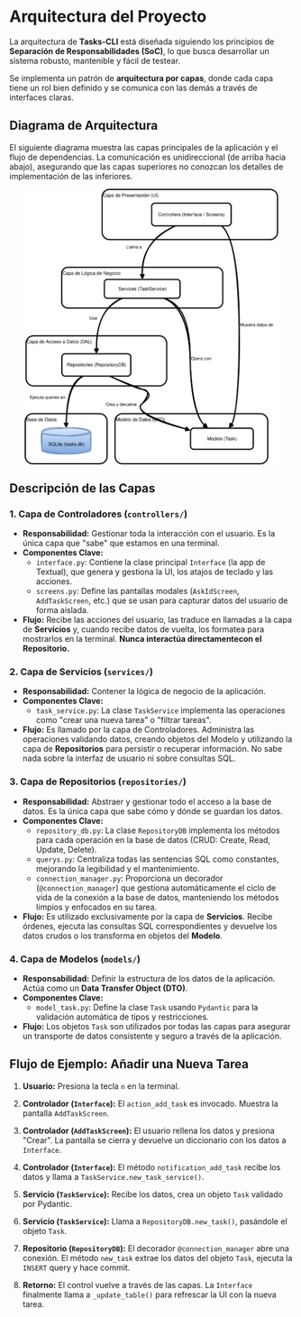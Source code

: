 # Arquitectura del Proyecto

La arquitectura de **Tasks-CLI** está diseñada siguiendo los principios de
**Separación de Responsabilidades (SoC)**, lo que busca desarrollar un  sistema
robusto, mantenible y fácil de testear.

Se implementa un patrón de **arquitectura por capas**, donde cada capa tiene un
rol bien definido y se comunica con las demás a través de interfaces claras.

## Diagrama de Arquitectura

El siguiente diagrama muestra las capas principales de la aplicación y el flujo
de dependencias. La comunicación es unidireccional (de arriba hacia abajo),
asegurando que las capas superiores no conozcan los detalles de implementación
de las inferiores.



<p align="center">
    <img src="/images/arquitectura.svg"
        alt="Diagrama UML Task"
        width="450" align="center"/>
</p>



## Descripción de las Capas

### 1. Capa de Controladores (`controllers/`)

*   **Responsabilidad:** Gestionar toda la interacción con el usuario.
Es la única capa que "sabe" que estamos en una terminal.
*   **Componentes Clave:**
    *   `interface.py`: Contiene la clase principal `Interface` (la app de Textual),
    que genera y gestiona la UI, los atajos de teclado y las acciones.
    *   `screens.py`: Define las pantallas modales (`AskIdScreen`, `AddTaskScreen`, etc.)
    que se usan para capturar datos del usuario de forma aislada.
*   **Flujo:** Recibe las acciones del usuario, las traduce en llamadas a la capa
de **Servicios** y, cuando recibe datos de vuelta, los formatea para mostrarlos
en la terminal. **Nunca interactúa directamentecon el Repositorio.**

### 2. Capa de Servicios (`services/`)

*   **Responsabilidad:** Contener la lógica de negocio de la aplicación.
*   **Componentes Clave:**
    *   `task_service.py`: La clase `TaskService` implementa las operaciones
    como "crear una nueva tarea" o "filtrar tareas".
*   **Flujo:** Es llamado por la capa de Controladores. Administra las operaciones
validando datos, creando objetos del Modelo y utilizando la capa de **Repositorios**
para persistir o recuperar información. No sabe nada sobre la interfaz de
usuario ni sobre consultas SQL.

### 3. Capa de Repositorios (`repositories/`)

*   **Responsabilidad:** Abstraer y gestionar todo el acceso a la base de datos.
Es la única capa que sabe cómo y dónde se guardan los datos.
*   **Componentes Clave:**
    *   `repository_db.py`: La clase `RepositoryDB` implementa los métodos para
    cada operación en la base de datos (CRUD: Create, Read, Update, Delete).
    *   `querys.py`: Centraliza todas las sentencias SQL como constantes,
    mejorando la legibilidad y el mantenimiento.
    *   `connection_manager.py`: Proporciona un decorador (`@connection_manager`)
    que gestiona automáticamente el ciclo de vida de la conexión a la base de
    datos, manteniendo los métodos limpios y enfocados en su tarea.
*   **Flujo:** Es utilizado exclusivamente por la capa de **Servicios**.
Recibe órdenes, ejecuta las consultas SQL correspondientes y devuelve los datos
crudos o los transforma en objetos del **Modelo**.

### 4. Capa de Modelos (`models/`)

*   **Responsabilidad:** Definir la estructura de los datos de la aplicación.
Actúa como un **Data Transfer Object (DTO)**.
*   **Componentes Clave:**
    *   `model_task.py`: Define la clase `Task` usando `Pydantic` para la
    validación automática de tipos y restricciones.
*   **Flujo:** Los objetos `Task` son utilizados por todas las capas para
asegurar un transporte de datos consistente y seguro a través de la aplicación.

## Flujo de Ejemplo: Añadir una Nueva Tarea

1.  **Usuario:** Presiona la tecla `n` en la terminal.

2.  **Controlador (`Interface`):** El `action_add_task` es invocado. Muestra la pantalla `AddTaskScreen`.

3.  **Controlador (`AddTaskScreen`):** El usuario rellena los datos y presiona "Crear". La pantalla se cierra y devuelve un diccionario con los datos a `Interface`.

4.  **Controlador (`Interface`):** El método `notification_add_task` recibe los datos y llama a `TaskService.new_task_service()`.

5.  **Servicio (`TaskService`):** Recibe los datos, crea un objeto `Task` validado por Pydantic.

6.  **Servicio (`TaskService`):** Llama a `RepositoryDB.new_task()`, pasándole el objeto `Task`.

7.  **Repositorio (`RepositoryDB`):** El decorador `@connection_manager` abre una conexión. El método `new_task` extrae los datos del objeto `Task`, ejecuta la `INSERT` query y hace commit.

8.  **Retorno:** El control vuelve a través de las capas. La `Interface`
finalmente llama a `_update_table()` para refrescar la UI con la nueva tarea.
